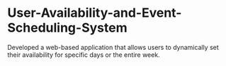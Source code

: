 # User-Availability-and-Event-Scheduling-System
Developed a web-based application that allows users to dynamically set their availability for specific days or the entire week.
